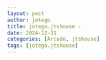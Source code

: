 ```yaml
---
layout: post
author: jotego
title: jotego.jtshouse - 
date: 2024-12-31
categories: [Arcade, jtshouse]
tags: [jotego.jtshouse]
---
```


